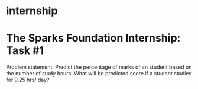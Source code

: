# internship
# The Sparks Foundation Internship: Task #1
Problem statement: Predict the percentage of marks of an student based on the number of study hours. What will be predicted score if a student studies for 9.25 hrs/ day?
